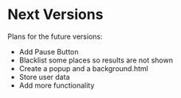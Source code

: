**Next Versions**
================

Plans for the future versions:

- Add Pause Button
- Blacklist some places so results are not shown
- Create a popup and a background.html
- Store user data
- Add more functionality